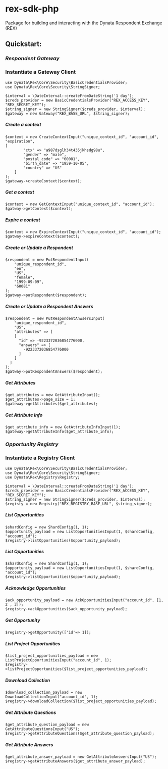 # rex-sdk-php

Package for building and interacting with the Dynata Respondent Exchange (REX)


## Quickstart:



### *__Respondent Gateway__*
### Instantiate a Gateway Client
```
use Dynata\Rex\Core\Security\BasicCredentialsProvider;
use Dynata\Rex\Core\Security\StringSigner;

$interval = \DateInterval::createFromDateString('1 day');
$creds_provider = new BasicCredentialsProvider("REX_ACCESS_KEY", "REX_SECRET_KEY");
$string_signer = new StringSigner($creds_provider, $interval);
$gateway = new Gateway("REX_BASE_URL", $string_signer);

```

##### Create a context
```
$context = new CreateContextInput("unique_context_id", "account_id", "expiration", 
[
        "ctx" => "a987dsglh34t435jkhsdg98u",
        "gender" => "male",
        "postal_code" => "60081",
        "birth_date" => "1959-10-05",
        "country" => "US"
    ]
);
$gateway->createContext($context);
```

##### Get a context
```
$context = new GetContextInput("unique_context_id", "account_id");
$gatway->getContext($context);
```

##### Expire a context
```
$context = new ExpireContextInput("unique_context_id", "account_id");
$gatway->expireContext($context);
```

##### Create or Update a Respondent
```
$respondent = new PutRespondentInput(
    "unique_respondent_id",
    "en",
    "US",
    "female",
    "1999-09-09",
    "60081"
);
$gatway->putRespondent($respondent);
```

##### Create or Update a Respondent Answers
```
$respondent = new PutRespondentAnwsersInput(
    "unique_respondent_id",
    "US",
    "attributes" => [
    [
      "id" => -9223372036854776000,
      "answers" => [
        -9223372036854776000
      ]
    ]
  ]
);
$gatway->putRespondentAnswers($respondent);
```

##### Get Attributes
```
$get_attributes = new GetAttributeInput();
$get_attributes->page_size = 1;
$gateway->getAttributes($get_attributes);
```

##### Get Attribute Info
```
$get_attribute_info = new GetAttributeInfoInput(1);
$gateway->getAttributeInfo($get_attribute_info);
```
### *__Opportunity Registry__*
### Instantiate a Registry Client

```
use Dynata\Rex\Core\Security\BasicCredentialsProvider;
use Dynata\Rex\Core\Security\StringSigner;
use Dynata\Rex\Registry\Registry;

$interval = \DateInterval::createFromDateString('1 day');
$creds_provider = new BasicCredentialsProvider("REX_ACCESS_KEY", "REX_SECRET_KEY");
$string_signer = new StringSigner($creds_provider, $interval);
$registy = new Registry("REX_REGISTRY_BASE_URL", $string_signer);
```

##### List Opportunities
```
$shardConfig = new ShardConfig(1, 1);
$opportunity_payload = new ListOpportunitiesInput(1, $shardConfig, "account_id");
$registry->listOpportunities($opportunity_payload);
```

##### List Opportunities
```
$shardConfig = new ShardConfig(1, 1);
$opportunity_payload = new ListOpportunitiesInput(1, $shardConfig, "account_id");
$registry->listOpportunities($opportunity_payload);
```

##### Acknowledge Opportunities
```
$ack_opportunity_payload = new AckOpportunitiesInput("account_id", [1, 2 , 3]);
$registry->ackOpportunities($ack_opportunity_payload);
```
##### Get Opportunity
```
$registry->getOpportunity(['id'=> 1]);
```
##### List Project Opportunities
```
$list_project_opportunities_payload = new ListProjectOpportunitiesInput("account_id", 1);
$registry->listProjectOpportunities($list_project_opportunities_payload);
```
##### Download Collection
```
$download_collection_payload = new DownloadCollectionInput("account_id", 1);
$registry->downloadCollection($list_project_opportunities_payload);
```

##### Get Attribute Questions
```
$get_attribute_question_payload = new GetAttributeQuestionsInput("US");
$registry->getAttributeQuestions($get_attribute_question_payload);
```
##### Get Attribute Answers
```
$get_attribute_answer_payload = new GetAttributeAnswersInput("US");
$registry->getAttributeAnswers($get_attribute_answer_payload);
```

